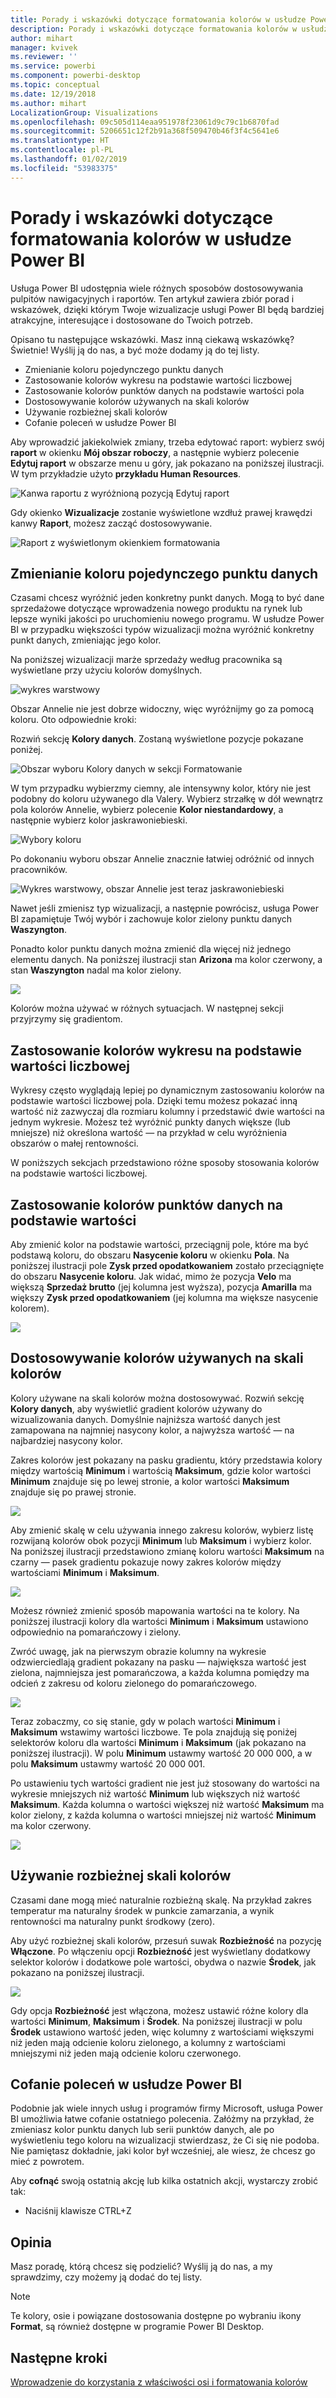 ```yaml
---
title: Porady i wskazówki dotyczące formatowania kolorów w usłudze Power BI
description: Porady i wskazówki dotyczące formatowania kolorów w usłudze Power BI
author: mihart
manager: kvivek
ms.reviewer: ''
ms.service: powerbi
ms.component: powerbi-desktop
ms.topic: conceptual
ms.date: 12/19/2018
ms.author: mihart
LocalizationGroup: Visualizations
ms.openlocfilehash: 09c505d114eaa951978f23061d9c79c1b6870fad
ms.sourcegitcommit: 5206651c12f2b91a368f509470b46f3f4c5641e6
ms.translationtype: HT
ms.contentlocale: pl-PL
ms.lasthandoff: 01/02/2019
ms.locfileid: "53983375"
---
```

# <a name="tips-and-tricks-for-color-formatting-in-power-bi"></a>Porady i wskazówki dotyczące formatowania kolorów w usłudze Power BI
Usługa Power BI udostępnia wiele różnych sposobów dostosowywania pulpitów nawigacyjnych i raportów. Ten artykuł zawiera zbiór porad i wskazówek, dzięki którym Twoje wizualizacje usługi Power BI będą bardziej atrakcyjne, interesujące i dostosowane do Twoich potrzeb.

Opisano tu następujące wskazówki. Masz inną ciekawą wskazówkę? Świetnie! Wyślij ją do nas, a być może dodamy ją do tej listy.

* Zmienianie koloru pojedynczego punktu danych
* Zastosowanie kolorów wykresu na podstawie wartości liczbowej
* Zastosowanie kolorów punktów danych na podstawie wartości pola
* Dostosowywanie kolorów używanych na skali kolorów
* Używanie rozbieżnej skali kolorów
* Cofanie poleceń w usłudze Power BI

Aby wprowadzić jakiekolwiek zmiany, trzeba edytować raport: wybierz swój **raport** w okienku **Mój obszar roboczy**, a następnie wybierz polecenie **Edytuj raport** w obszarze menu u góry, jak pokazano na poniższej ilustracji. W tym przykładzie użyto **przykładu Human Resources**.

![Kanwa raportu z wyróżnioną pozycją Edytuj raport](media/service-tips-and-tricks-for-color-formatting/power-bi-edit.png)

Gdy okienko **Wizualizacje** zostanie wyświetlone wzdłuż prawej krawędzi kanwy **Raport**, możesz zacząć dostosowywanie.

![Raport z wyświetlonym okienkiem formatowania](media/service-tips-and-tricks-for-color-formatting/power-bi-formatting-pane.png)

## <a name="change-the-color-of-a-single-data-point"></a>Zmienianie koloru pojedynczego punktu danych
Czasami chcesz wyróżnić jeden konkretny punkt danych. Mogą to być dane sprzedażowe dotyczące wprowadzenia nowego produktu na rynek lub lepsze wyniki jakości po uruchomieniu nowego programu. W usłudze Power BI w przypadku większości typów wizualizacji można wyróżnić konkretny punkt danych, zmieniając jego kolor.

Na poniższej wizualizacji marże sprzedaży według pracownika są wyświetlane przy użyciu kolorów domyślnych. 

![wykres warstwowy](media/service-tips-and-tricks-for-color-formatting/power-bi-area-chart.png)

Obszar Annelie nie jest dobrze widoczny, więc wyróżnijmy go za pomocą koloru. Oto odpowiednie kroki:

Rozwiń sekcję **Kolory danych**. Zostaną wyświetlone pozycje pokazane poniżej.

![Obszar wyboru Kolory danych w sekcji Formatowanie](media/service-tips-and-tricks-for-color-formatting/power-bi-data-colors.png)


W tym przypadku wybierzmy ciemny, ale intensywny kolor, który nie jest podobny do koloru używanego dla Valery. Wybierz strzałkę w dół wewnątrz pola kolorów Annelie, wybierz polecenie **Kolor niestandardowy**, a następnie wybierz kolor jaskrawoniebieski.

![Wybory koloru](media/service-tips-and-tricks-for-color-formatting/tipstrickscolor_6.png)

Po dokonaniu wyboru obszar Annelie znacznie łatwiej odróżnić od innych pracowników. 

![Wykres warstwowy, obszar Annelie jest teraz jaskrawoniebieski](media/service-tips-and-tricks-for-color-formatting/power-bi-color.png)

Nawet jeśli zmienisz typ wizualizacji, a następnie powrócisz, usługa Power BI zapamiętuje Twój wybór i zachowuje kolor zielony punktu danych **Waszyngton**.

Ponadto kolor punktu danych można zmienić dla więcej niż jednego elementu danych. Na poniższej ilustracji stan **Arizona** ma kolor czerwony, a stan **Waszyngton** nadal ma kolor zielony.

![](media/service-tips-and-tricks-for-color-formatting/tipstrickscolor_8.png)

Kolorów można używać w różnych sytuacjach. W następnej sekcji przyjrzymy się gradientom.

## <a name="base-the-colors-of-a-chart-on-a-numeric-value"></a>Zastosowanie kolorów wykresu na podstawie wartości liczbowej
Wykresy często wyglądają lepiej po dynamicznym zastosowaniu kolorów na podstawie wartości liczbowej pola. Dzięki temu możesz pokazać inną wartość niż zazwyczaj dla rozmiaru kolumny i przedstawić dwie wartości na jednym wykresie. Możesz też wyróżnić punkty danych większe (lub mniejsze) niż określona wartość — na przykład w celu wyróżnienia obszarów o małej rentowności.

W poniższych sekcjach przedstawiono różne sposoby stosowania kolorów na podstawie wartości liczbowej.

## <a name="base-the-color-of-data-points-on-a-value"></a>Zastosowanie kolorów punktów danych na podstawie wartości
Aby zmienić kolor na podstawie wartości, przeciągnij pole, które ma być podstawą koloru, do obszaru **Nasycenie koloru** w okienku **Pola**. Na poniższej ilustracji pole **Zysk przed opodatkowaniem** zostało przeciągnięte do obszaru **Nasycenie koloru**. Jak widać, mimo że pozycja **Velo** ma większą **Sprzedaż brutto** (jej kolumna jest wyższa), pozycja **Amarilla** ma większy **Zysk przed opodatkowaniem** (jej kolumna ma większe nasycenie kolorem).

![](media/service-tips-and-tricks-for-color-formatting/tipstrickscolor_9.png)

## <a name="customize-the-colors-used-in-the-color-scale"></a>Dostosowywanie kolorów używanych na skali kolorów
Kolory używane na skali kolorów można dostosowywać. Rozwiń sekcję **Kolory danych**, aby wyświetlić gradient kolorów używany do wizualizowania danych. Domyślnie najniższa wartość danych jest zamapowana na najmniej nasycony kolor, a najwyższa wartość — na najbardziej nasycony kolor.

Zakres kolorów jest pokazany na pasku gradientu, który przedstawia kolory między wartością **Minimum** i wartością **Maksimum**, gdzie kolor wartości **Minimum** znajduje się po lewej stronie, a kolor wartości **Maksimum** znajduje się po prawej stronie.

![](media/service-tips-and-tricks-for-color-formatting/tipstrickscolor_10.png)

Aby zmienić skalę w celu używania innego zakresu kolorów, wybierz listę rozwijaną kolorów obok pozycji **Minimum** lub **Maksimum** i wybierz kolor. Na poniższej ilustracji przedstawiono zmianę koloru wartości **Maksimum** na czarny — pasek gradientu pokazuje nowy zakres kolorów między wartościami **Minimum** i **Maksimum**.

![](media/service-tips-and-tricks-for-color-formatting/tipstrickscolor_11.png)

Możesz również zmienić sposób mapowania wartości na te kolory. Na poniższej ilustracji kolory dla wartości **Minimum** i **Maksimum** ustawiono odpowiednio na pomarańczowy i zielony.

Zwróć uwagę, jak na pierwszym obrazie kolumny na wykresie odzwierciedlają gradient pokazany na pasku — największa wartość jest zielona, najmniejsza jest pomarańczowa, a każda kolumna pomiędzy ma odcień z zakresu od koloru zielonego do pomarańczowego.

![](media/service-tips-and-tricks-for-color-formatting/tipstrickscolor_12.png)

Teraz zobaczmy, co się stanie, gdy w polach wartości **Minimum** i **Maksimum** wstawimy wartości liczbowe. Te pola znajdują się poniżej selektorów koloru dla wartości **Minimum** i **Maksimum** (jak pokazano na poniższej ilustracji). W polu **Minimum** ustawmy wartość 20 000 000, a w polu **Maksimum** ustawmy wartość 20 000 001.

Po ustawieniu tych wartości gradient nie jest już stosowany do wartości na wykresie mniejszych niż wartość **Minimum** lub większych niż wartość **Maksimum**. Każda kolumna o wartości większej niż wartość **Maksimum** ma kolor zielony, z każda kolumna o wartości mniejszej niż wartość **Minimum** ma kolor czerwony.

![](media/service-tips-and-tricks-for-color-formatting/tipstrickscolor_13.png)

## <a name="use-diverging-color-scales"></a>Używanie rozbieżnej skali kolorów
Czasami dane mogą mieć naturalnie rozbieżną skalę. Na przykład zakres temperatur ma naturalny środek w punkcie zamarzania, a wynik rentowności ma naturalny punkt środkowy (zero).

Aby użyć rozbieżnej skali kolorów, przesuń suwak **Rozbieżność** na pozycję **Włączone**. Po włączeniu opcji **Rozbieżność** jest wyświetlany dodatkowy selektor kolorów i dodatkowe pole wartości, obydwa o nazwie **Środek**, jak pokazano na poniższej ilustracji.

![](media/service-tips-and-tricks-for-color-formatting/tipstrickscolor_14.png)

Gdy opcja **Rozbieżność** jest włączona, możesz ustawić różne kolory dla wartości **Minimum**, **Maksimum** i **Środek**. Na poniższej ilustracji w polu **Środek** ustawiono wartość jeden, więc kolumny z wartościami większymi niż jeden mają odcienie koloru zielonego, a kolumny z wartościami mniejszymi niż jeden mają odcienie koloru czerwonego.

## <a name="how-to-undo-in-power-bi"></a>Cofanie poleceń w usłudze Power BI
Podobnie jak wiele innych usług i programów firmy Microsoft, usługa Power BI umożliwia łatwe cofanie ostatniego polecenia. Załóżmy na przykład, że zmieniasz kolor punktu danych lub serii punktów danych, ale po wyświetleniu tego koloru na wizualizacji stwierdzasz, że Ci się nie podoba. Nie pamiętasz dokładnie, jaki kolor był wcześniej, ale wiesz, że chcesz go mieć z powrotem.

Aby **cofnąć** swoją ostatnią akcję lub kilka ostatnich akcji, wystarczy zrobić tak:

- Naciśnij klawisze CTRL+Z

## <a name="feedback"></a>Opinia
Masz poradę, którą chcesz się podzielić? Wyślij ją do nas, a my sprawdzimy, czy możemy ją dodać do tej listy.

>[!NOTE]
>Te kolory, osie i powiązane dostosowania dostępne po wybraniu ikony **Format**, są również dostępne w programie Power BI Desktop.

## <a name="next-steps"></a>Następne kroki
[Wprowadzenie do korzystania z właściwości osi i formatowania kolorów](service-getting-started-with-color-formatting-and-axis-properties.md)

